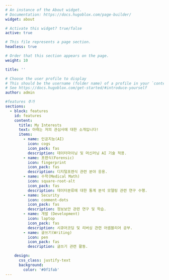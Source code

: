```yaml
---
# An instance of the About widget.
# Documentation: https://docs.hugoblox.com/page-builder/
widget: about

# Activate this widget? true/false
active: true

# This file represents a page section.
headless: true

# Order that this section appears on the page.
weight: 10

title: ''

# Choose the user profile to display
# This should be the username (folder name) of a profile in your `content/authors/` folder.
# See https://docs.hugoblox.com/get-started/#introduce-yourself
author: admin

#features 추가
sections: 
  - block: features
    id: features
    content:
      title: My Interests
      text: 아래는 저의 관심사에 대한 소개입니다!
      items:
        - name: 인공지능(AI)
          icon: cogs
          icon_pack: fas
          description: 데이터마이닝 및 머신러닝 AI 기술 적용.
        - name: 포렌식(Forensic)
          icon: fingerprint
          icon_pack: fas
          description: 디지털포렌식 관련 분야 응용.
        - name: 수학(Medical Math)
          icon: square-root-alt
          icon_pack: fas
          description: 데이터분류에 대한 통계 분석 모델링 관련 연구 수행.
        - name: Security
          icon: comment-dots
          icon_pack: fas
          description: 정보보안 관련 연구 및 학습.
        - name: 개발 (Development)
          icon: laptop
          icon_pack: fas
          description: 시큐어코딩 및 리버싱 관련 어셈블리어 공부.
        - name: 글쓰기(Writing)
          icon: pen
          icon_pack: fas
          description: 글쓰기 관련 활동.

    design:
      css_class: justify-text
      background:
        color: '#0f1fab'
---
```

